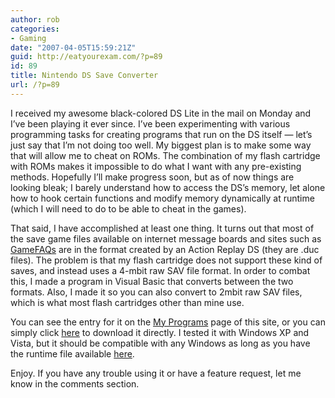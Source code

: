 ```yaml
---
author: rob
categories:
- Gaming
date: "2007-04-05T15:59:21Z"
guid: http://eatyourexam.com/?p=89
id: 89
title: Nintendo DS Save Converter
url: /?p=89
---
```

I received my awesome black-colored DS Lite in the mail on Monday and I&#8217;ve been playing it ever since. I&#8217;ve been experimenting with various programming tasks for creating programs that run on the DS itself &#8212; let&#8217;s just say that I&#8217;m not doing too well. My biggest plan is to make some way that will allow me to cheat on ROMs. The combination of my flash cartridge with ROMs makes it impossible to do what I want with any pre-existing methods. Hopefully I&#8217;ll make progress soon, but as of now things are looking bleak; I barely understand how to access the DS&#8217;s memory, let alone how to hook certain functions and modify memory dynamically at runtime (which I will need to do to be able to cheat in the games).

That said, I have accomplished at least one thing. It turns out that most of the save game files available on internet message boards and sites such as [GameFAQs](http://gamefaqs.com) are in the format created by an Action Replay DS (they are .duc files). The problem is that my flash cartridge does not support these kind of saves, and instead uses a 4-mbit raw SAV file format. In order to combat this, I made a program in Visual Basic that converts between the two formats. Also, I made it so you can also convert to 2mbit raw SAV files, which is what most flash cartridges other than mine use.

You can see the entry for it on the [My Programs](http://eatyourexam.com/?page_id=6) page of this site, or you can simply click [here](http://eatyourexam.com/my-files/progs/NDS_AR_Save_Conv.exe "NDS Action Replay Save Converter EXE Download") to download it directly. I tested it with Windows XP and Vista, but it should be compatible with any Windows as long as you have the runtime file available [here](http://eatyourexam.com/my-files/progs/msvbvm60.zip "Microsoft VB 6 Runtime DLL (ZIP)").

Enjoy. If you have any trouble using it or have a feature request, let me know in the comments section.